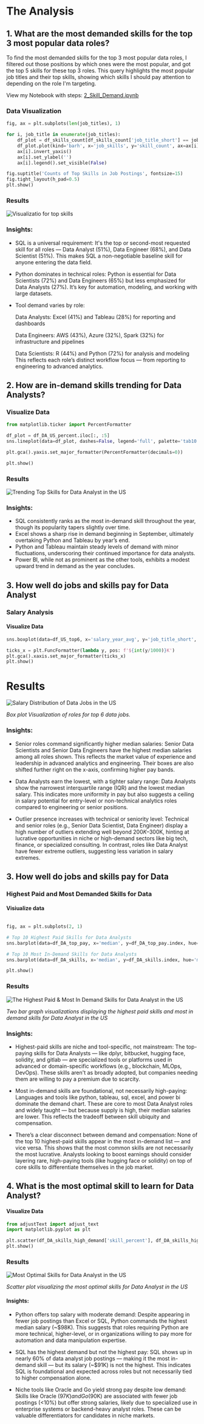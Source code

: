 # The Analysis

## 1. What are the most demanded skills for the top 3 most popular data roles?

To find the most demanded skills for the top 3 most popular data roles, I filtered out those positions by which ones were the most popular, and got the top 5 skills for these top 3 roles. This query highlights the most popular job titles and their top skills, showing which skills I should pay attention to depending on the role I'm targeting.

View my Notebook with steps:
[2_Skill_Demand.ipynb](Final_Project_1\2_Skill_Demand.ipynb)

### Data Visualization

```python
fig, ax = plt.subplots(len(job_titles), 1)

for i, job_title in enumerate(job_titles):
    df_plot = df_skills_count[df_skills_count['job_title_short'] == job_title].head(5)
    df_plot.plot(kind='barh', x='job_skills', y='skill_count', ax=ax[i], title=job_title)
    ax[i].invert_yaxis()
    ax[i].set_ylabel('')
    ax[i].legend().set_visible(False)

fig.suptitle('Counts of Top Skills in Job Postings', fontsize=15)
fig.tight_layout(h_pad=0.5)
plt.show()
```
### Results

![Visualizatio for top skills](Final_Project_1\Images\skill_demand_percents_for_data_roles.png)

### **Insights:**

- SQL is a universal requirement:
It's the top or second-most requested skill for all roles — Data Analyst (51%), Data Engineer (68%), and Data Scientist (51%). This makes SQL a non-negotiable baseline skill for anyone entering the data field.

- Python dominates in technical roles:
Python is essential for Data Scientists (72%) and Data Engineers (65%) but less emphasized for Data Analysts (27%). It’s key for automation, modeling, and working with large datasets.

- Tool demand varies by role:

    Data Analysts: Excel (41%) and Tableau (28%) for reporting and dashboards

    Data Engineers: AWS (43%), Azure (32%), Spark (32%) for infrastructure and pipelines

    Data Scientists: R (44%) and Python (72%) for analysis and modeling
    This reflects each role’s distinct workflow focus — from reporting to engineering to advanced analytics.



## 2. How are in-demand skills trending for Data Analysts?

### Visualize Data

```python
from matplotlib.ticker import PercentFormatter

df_plot = df_DA_US_percent.iloc[:, :5]
sns.lineplot(data=df_plot, dashes=False, legend='full', palette='tab10')

plt.gca().yaxis.set_major_formatter(PercentFormatter(decimals=0))

plt.show()
```

### Results

![Trending Top Skills for Data Analyst in the US](Final_Project_1\Images\trending_skills_data_analyst.png)

### **Insights:**

- SQL consistently ranks as the most in-demand skill throughout the year, though its popularity tapers slightly over time.  
- Excel shows a sharp rise in demand beginning in September, ultimately overtaking Python and Tableau by year’s end.  
- Python and Tableau maintain steady levels of demand with minor fluctuations, underscoring their continued importance for data analysts.  
- Power BI, while not as prominent as the other tools, exhibits a modest upward trend in demand as the year concludes.


## 3. How well do jobs and skills pay for Data Analyst


### Salary Analysis

#### Visualize Data

```python
sns.boxplot(data=df_US_top6, x='salary_year_avg', y='job_title_short', order=job_order)

ticks_x = plt.FuncFormatter(lambda y, pos: f'${int(y/1000)}K')
plt.gca().xaxis.set_major_formatter(ticks_x)
plt.show()
```
# Results
![Salary Distribution of Data Jobs in the US](Final_Project_1\Images\salary_distrution_for_data_roles.png)

*Box plot Visualization of roles for top 6 data jobs.*

### **Insights:**

- Senior roles command significantly higher median salaries:
Senior Data Scientists and Senior Data Engineers have the highest median salaries among all roles shown. This reflects the market value of experience and leadership in advanced analytics and engineering. Their boxes are also shifted further right on the x-axis, confirming higher pay bands.

- Data Analysts earn the lowest, with a tighter salary range:
Data Analysts show the narrowest interquartile range (IQR) and the lowest median salary. This indicates more uniformity in pay but also suggests a ceiling in salary potential for entry-level or non-technical analytics roles compared to engineering or senior positions.

- Outlier presence increases with technical or seniority level:
Technical and senior roles (e.g., Senior Data Scientist, Data Engineer) display a high number of outliers extending well beyond $200K–$300K, hinting at lucrative opportunities in niche or high-demand sectors like big tech, finance, or specialized consulting. In contrast, roles like Data Analyst have fewer extreme outliers, suggesting less variation in salary extremes.


## 3. How well do jobs and skills pay for Data

### Highest Paid and Most Demanded Skills for Data

#### Visiualize data
```python

fig, ax = plt.subplots(2, 1)

# Top 10 Highest Paid Skills for Data Analysts
sns.barplot(data=df_DA_top_pay, x='median', y=df_DA_top_pay.index, hue='median', ax=ax[0], palette='dark:b_r')

# Top 10 Most In-Demand Skills for Data Analysts
sns.barplot(data=df_DA_skills, x='median', y=df_DA_skills.index, hue='median', ax=ax[1], palette='light:b')

plt.show()
```
### Results


![The Highest Paid & Most In Demand Skills for Data Analyst in the US](Final_Project_1\Images\highest_paying_demanded_skills.png)

*Two bar graph visualizations displaying the highest paid skills and most in demand skills for Data Analyst in the US*

### **Insights:**

- Highest-paid skills are niche and tool-specific, not mainstream:
The top-paying skills for Data Analysts — like dplyr, bitbucket, hugging face, solidity, and gitlab — are specialized tools or platforms used in advanced or domain-specific workflows (e.g., blockchain, MLOps, DevOps). These skills aren't as broadly adopted, but companies needing them are willing to pay a premium due to scarcity.

- Most in-demand skills are foundational, not necessarily high-paying:
Languages and tools like python, tableau, sql, excel, and power bi dominate the demand chart. These are core to most Data Analyst roles and widely taught — but because supply is high, their median salaries are lower. This reflects the tradeoff between skill ubiquity and compensation.

- There’s a clear disconnect between demand and compensation:
None of the top 10 highest-paid skills appear in the most in-demand list — and vice versa. This shows that the most common skills are not necessarily the most lucrative. Analysts looking to boost earnings should consider layering rare, high-paying tools (like hugging face or solidity) on top of core skills to differentiate themselves in the job market.

## 4. What is the most optimal skill to learn for Data Analyst?

#### Visualize Data

```python
from adjustText import adjust_text
import matplotlib.pyplot as plt

plt.scatter(df_DA_skills_high_demand['skill_percent'], df_DA_skills_high_demand['median_salary'])
plt.show()
```
### Results 

![Most Optimal Skills for Data Analyst in the US](Final_Project_1\Images\optimal_skills_data_analyst.png)

*Scatter plot visualizing the most optimal skills for Data Analyst in the US*

#### Insights:

- Python offers top salary with moderate demand:
Despite appearing in fewer job postings than Excel or SQL, Python commands the highest median salary (~$98K). This suggests that roles requiring Python are more technical, higher-level, or in organizations willing to pay more for automation and data manipulation expertise.

- SQL has the highest demand but not the highest pay:
SQL shows up in nearly 60% of data analyst job postings — making it the most in-demand skill — but its salary (~$91K) is not the highest. This indicates SQL is foundational and expected across roles but not necessarily tied to higher compensation alone.

- Niche tools like Oracle and Go yield strong pay despite low demand:
Skills like Oracle ($97K) and Go ($90K) are associated with fewer job postings (<10%) but offer strong salaries, likely due to specialized use in enterprise systems or backend-heavy analyst roles. These can be valuable differentiators for candidates in niche markets.